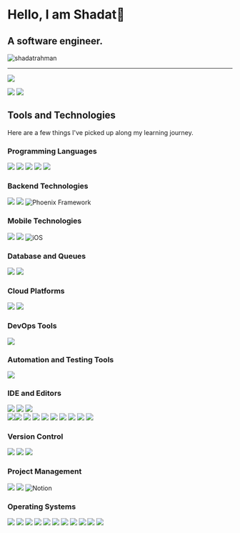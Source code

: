 # Hello, I am Shadat👋 
## A software engineer.

<p align="left"> <img src="https://komarev.com/ghpvc/?username=shadatrahman&label=Profile%20views&color=0e75b6&style=flat" alt="shadatrahman" /> </p>


--- 
[![](http://github-profile-summary-cards.vercel.app/api/cards/profile-details?username=shadatrahman&theme=tokyonight)](https://github.com/vn7n24fzkq/github-profile-summary-cards)
  
[![](http://github-profile-summary-cards.vercel.app/api/cards/repos-per-language?username=shadatrahman&theme=tokyonight)](https://github.com/vn7n24fzkq/github-profile-summary-cards)
  [![](http://github-profile-summary-cards.vercel.app/api/cards/most-commit-language?username=shadatrahman&theme=tokyonight)](https://github.com/vn7n24fzkq/github-profile-summary-cards)


## Tools and Technologies

Here are a few things I've picked up along my learning journey.

### Programming Languages
<a href="#programming-languages"><img src="https://img.shields.io/badge/Dart-0175C2.svg?style=for-the-badge&logo=Dart&logoColor=white"/></a> <a href="#programming-languages"><img src="https://img.shields.io/badge/swift-F54A2A?style=for-the-badge&logo=swift&logoColor=white"/></a> <a href="#programming-languages"><img src="https://img.shields.io/badge/Kotlin-7F52FF.svg?style=for-the-badge&logo=Kotlin&logoColor=white"/></a> <a href="#programming-languages"><img src="https://img.shields.io/badge/typescript-0175C2.svg?style=for-the-badge&logo=typescript&logoColor=white"/></a> <a href="#programming-languages"><img src="https://img.shields.io/badge/Elixir-4B275F?style=for-the-badge&logo=elixir&logoColor=white"/></a> 

### Backend Technologies
<a href="#backend-technologies"><img src="https://img.shields.io/badge/FastAPI-009688.svg?style=for-the-badge&logo=FastAPI&logoColor=white"/></a>
 <a href="#backend-technologies"><img src="https://img.shields.io/badge/nestjs-%23E0234E.svg?style=for-the-badge&logo=nestjs&logoColor=white"/></a>
 ![Phoenix Framework](https://img.shields.io/badge/phoenixframework-%23FD4F00.svg?style=for-the-badge&logo=phoenixframework&logoColor=black)

### Mobile Technologies
<a href="#mobile-technologies"><img src="https://img.shields.io/badge/Flutter-02569B.svg?style=for-the-badge&logo=Flutter&logoColor=white"/></a> <a href="#mobile-technologies"><img src="https://img.shields.io/badge/Android-3DDC84.svg?style=for-the-badge&logo=Android&logoColor=white"/></a>
![iOS](https://img.shields.io/badge/iOS-000000?style=for-the-badge&logo=ios&logoColor=white)


### Database and Queues
<a href="#database-and-queues"><img src="https://img.shields.io/badge/PostgreSQL-4169E1.svg?style=for-the-badge&logo=PostgreSQL&logoColor=white"/></a> <a href="#database-and-queues"><img src="https://img.shields.io/badge/MySQL-4479A1.svg?style=for-the-badge&logo=MySQL&logoColor=white"/></a>

### Cloud Platforms
<a href="#database-and-queues"><img src="https://img.shields.io/badge/Firebase-FFCA28.svg?style=for-the-badge&logo=Firebase&logoColor=black"/></a> 
 <a href="#cloud-platforms"><img src="https://img.shields.io/badge/Heroku-430098.svg?style=for-the-badge&logo=Heroku&logoColor=white"/></a>

 ### DevOps Tools
 <a href="#devops-tools"><img src="https://img.shields.io/badge/Docker-2496ED.svg?style=for-the-badge&logo=Docker&logoColor=white"/></a>

 ### Automation and Testing Tools
 <a href="#automation-and-testing-tools"><img src="https://img.shields.io/badge/Postman-FF6C37.svg?style=for-the-badge&logo=Postman&logoColor=white"/></a> 

 ### IDE and Editors
 <a href="#ide-and-editors"><img src="https://img.shields.io/badge/Visual%20Studio%20Code-007ACC.svg?style=for-the-badge&logo=Visual-Studio-Code&logoColor=white"/></a> <a href="#ide-and-editors"><img src="https://img.shields.io/badge/Android%20Studio-3DDC84.svg?style=for-the-badge&logo=Android-Studio&logoColor=white"/></a> 
 <a href="#ide-and-editors"><img src="https://img.shields.io/badge/Visual%20Studio-5C2D91.svg?style=for-the-badge&logo=Visual-Studio&logoColor=white"/></a>  
 <a href="#ide-and-editors"><img src="https://img.shields.io/badge/IntelliJIDEA-000000.svg?style=for-the-badge&logo=intellij-idea&logoColor=white"/></a><a href="#ide-and-editors"><img src="https://img.shields.io/badge/NetBeansIDE-1B6AC6.svg?style=for-the-badge&logo=apache-netbeans-ide&logoColor=white"/></a> <a href="#ide-and-editors"><img src="https://img.shields.io/badge/pycharm-143?style=for-the-badge&logo=pycharm&logoColor=black&color=black&labelColor=green"/></a> <a href="#ide-and-editors"><img src="https://img.shields.io/badge/VIM-%2311AB00.svg?style=for-the-badge&logo=vim&logoColor=white"/></a>
 <a href="#ide-and-editors"><img src="https://img.shields.io/badge/Xcode-007ACC?style=for-the-badge&logo=Xcode&logoColor=white"/></a> <a href="#ide-and-editors"><img src="https://img.shields.io/badge/Atom-%2366595C.svg?style=for-the-badge&logo=atom&logoColor=white"/></a> <a href="#ide-and-editors"><img src="https://img.shields.io/badge/jupyter-%23FA0F00.svg?style=for-the-badge&logo=jupyter&logoColor=white"/></a> <a href="#ide-and-editors"><img src="https://img.shields.io/badge/NeoVim-%2357A143.svg?&style=for-the-badge&logo=neovim&logoColor=white"/></a> <a href="#ide-and-editors"><img src="https://img.shields.io/badge/Notepad++-90E59A.svg?style=for-the-badge&logo=notepad%2b%2b&logoColor=black"/></a> <a href="#ide-and-editors"><img src="https://img.shields.io/badge/sublime_text-%23575757.svg?style=for-the-badge&logo=sublime-text&logoColor=important"/></a>

 ### Version Control
<a href="#version-control"><img src="https://img.shields.io/badge/Git-F05032.svg?style=for-the-badge&logo=Git&logoColor=white"/></a> <a href="#version-control"><img src="https://img.shields.io/badge/GitHub-181717.svg?style=for-the-badge&logo=GitHub&logoColor=white"/></a> <a href="#version-control"><img src="https://img.shields.io/badge/GitLab-FC6D26.svg?style=for-the-badge&logo=GitLab&logoColor=white"/></a>

### Project Management
<a href="#project-management"><img src="https://img.shields.io/badge/Jira-0052CC.svg?style=for-the-badge&logo=Jira&logoColor=white"/></a> <a href="#project-management"><img src="https://img.shields.io/badge/Trello-0052CC.svg?style=for-the-badge&logo=Trello&logoColor=white"/></a>
![Notion](https://img.shields.io/badge/Notion-%23000000.svg?style=for-the-badge&logo=notion&logoColor=white)


### Operating Systems
<a href="#operating-systems"><img src="https://img.shields.io/badge/Linux-FCC624?style=for-the-badge&logo=linux&logoColor=black"/></a> <a href="#operating-systems"><img src="https://img.shields.io/badge/Arch%20Linux-1793D1?logo=arch-linux&logoColor=fff&style=for-the-badge"/></a> <a href="#operating-systems"><img src="https://img.shields.io/badge/Manjaro-35BF5C?style=for-the-badge&logo=Manjaro&logoColor=white"/></a> <a href="#operating-systems"><img src="https://img.shields.io/badge/Android-3DDC84?style=for-the-badge&logo=android&logoColor=white"/></a> <a href="#operating-systems"><img src="https://img.shields.io/badge/Debian-D70A53?style=for-the-badge&logo=debian&logoColor=white"/></a> <a href="#operating-systems"><img src="https://img.shields.io/badge/Kali-268BEE?style=for-the-badge&logo=kalilinux&logoColor=white"/></a> <a href="#operating-systems"><img src="https://img.shields.io/badge/-KUbuntu-%230079C1?style=for-the-badge&logo=kubuntu&logoColor=white"/></a> <a href="#operating-systems"><img src="https://img.shields.io/badge/Linux%20Mint-87CF3E?style=for-the-badge&logo=Linux%20Mint&logoColor=white"/></a> <a href="#operating-systems"><img src="https://img.shields.io/badge/mac%20os-000000?style=for-the-badge&logo=macos&logoColor=F0F0F0"/></a> <a href="#operating-systems"><img src="https://img.shields.io/badge/Windows%2011-0078D4.svg?style=for-the-badge&logo=Windows-11&logoColor=white"/></a>  <a href="#operating-systems"><img src="https://img.shields.io/badge/Ubuntu-E95420.svg?style=for-the-badge&logo=Ubuntu&logoColor=white"/></a>
